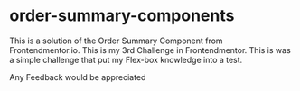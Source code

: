 # order-summary-components
This is a solution of the Order Summary Component from Frontendmentor.io. This is my 3rd Challenge in Frontendmentor. This is was a simple challenge that put my Flex-box knowledge into a test.


Any Feedback would be appreciated
